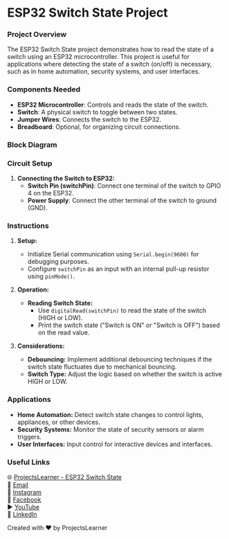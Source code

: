 # ESP32 Switch State Project

### Project Overview
The ESP32 Switch State project demonstrates how to read the state of a switch using an ESP32 microcontroller. This project is useful for applications where detecting the state of a switch (on/off) is necessary, such as in home automation, security systems, and user interfaces.

### Components Needed
- **ESP32 Microcontroller**: Controls and reads the state of the switch.
- **Switch**: A physical switch to toggle between two states.
- **Jumper Wires**: Connects the switch to the ESP32.
- **Breadboard**: Optional, for organizing circuit connections.

### Block Diagram

### Circuit Setup
1. **Connecting the Switch to ESP32:**
   - **Switch Pin (switchPin)**: Connect one terminal of the switch to GPIO 4 on the ESP32.
   - **Power Supply**: Connect the other terminal of the switch to ground (GND).

### Instructions
1. **Setup:**
   - Initialize Serial communication using `Serial.begin(9600)` for debugging purposes.
   - Configure `switchPin` as an input with an internal pull-up resistor using `pinMode()`.

2. **Operation:**
   - **Reading Switch State:**
     - Use `digitalRead(switchPin)` to read the state of the switch (HIGH or LOW).
     - Print the switch state ("Switch is ON" or "Switch is OFF") based on the read value.

3. **Considerations:**
   - **Debouncing:** Implement additional debouncing techniques if the switch state fluctuates due to mechanical bouncing.
   - **Switch Type:** Adjust the logic based on whether the switch is active HIGH or LOW.

### Applications
- **Home Automation:** Detect switch state changes to control lights, appliances, or other devices.
- **Security Systems:** Monitor the state of security sensors or alarm triggers.
- **User Interfaces:** Input control for interactive devices and interfaces.

### Useful Links
🌐 [ProjectsLearner - ESP32 Switch State](https://projectslearner.com/learn/esp32-switch-state)  
📧 [Email](mailto:projectslearner@gmail.com)  
📸 [Instagram](https://www.instagram.com/projectslearner/)  
📘 [Facebook](https://www.facebook.com/projectslearner)  
▶️ [YouTube](https://www.youtube.com/@ProjectsLearner)  
📘 [LinkedIn](https://www.linkedin.com/in/projectslearner)

Created with ❤️ by ProjectsLearner
